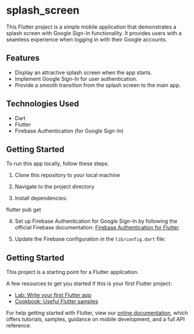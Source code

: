 # splash_screen

This Flutter project is a simple mobile application that demonstrates a splash screen with Google Sign-In functionality. It provides users with a seamless experience when logging in with their Google accounts.

## Features

- Display an attractive splash screen when the app starts.
- Implement Google Sign-In for user authentication.
- Provide a smooth transition from the splash screen to the main app.

## Technologies Used

- Dart
- Flutter
- Firebase Authentication (for Google Sign-In)

## Getting Started

To run this app locally, follow these steps:

1. Clone this repository to your local machine

2. Navigate to the project directory

3. Install dependencies:

flutter pub get

4. Set up Firebase Authentication for Google Sign-In by following the official Firebase documentation: [Firebase Authentication for Flutter](https://firebase.google.com/docs/auth).

5. Update the Firebase configuration in the `lib/config.dart` file:

## Getting Started

This project is a starting point for a Flutter application.

A few resources to get you started if this is your first Flutter project:

- [Lab: Write your first Flutter app](https://flutter.dev/docs/get-started/codelab)
- [Cookbook: Useful Flutter samples](https://flutter.dev/docs/cookbook)

For help getting started with Flutter, view our
[online documentation](https://flutter.dev/docs), which offers tutorials,
samples, guidance on mobile development, and a full API reference.
